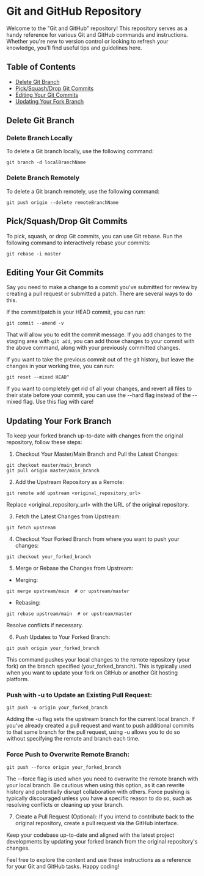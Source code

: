 # Git and GitHub Repository

Welcome to the "Git and GitHub" repository! This repository serves as a handy reference for various Git and GitHub commands and instructions. Whether you're new to version control or looking to refresh your knowledge, you'll find useful tips and guidelines here.

## Table of Contents

- [Delete Git Branch](#delete-git-branch)
- [Pick/Squash/Drop Git Commits](#picksquashdrop-git-commits)
- [Editing Your Git Commits](#editing-your-git-commits)
- [Updating Your Fork Branch](#updating-your-fork-branch)

## Delete Git Branch

### Delete Branch Locally
To delete a Git branch locally, use the following command:
```
git branch -d localBranchName
```

### Delete Branch Remotely
To delete a Git branch remotely, use the following command:
```
git push origin --delete remoteBranchName
```

## Pick/Squash/Drop Git Commits

To pick, squash, or drop Git commits, you can use Git rebase. Run the following command to interactively rebase your commits:
```
git rebase -i master
```

## Editing Your Git Commits

Say you need to make a change to a commit you've submitted for review by creating a pull request or submitted a patch. There are several ways to do this.

If the commit/patch is your HEAD commit, you can run:
```
git commit --amend -v
```

That will allow you to edit the commit message. If you add changes to the staging area with `git add`, you can add those changes to your commit with the above command, along with your previously committed changes.

If you want to take the previous commit out of the git history, but leave the changes in your working tree, you can run:
```
git reset --mixed HEAD^
```

If you want to completely get rid of all your changes, and revert all files to their state before your commit, you can use the --hard flag instead of the --mixed flag. Use this flag with care!

## Updating Your Fork Branch

To keep your forked branch up-to-date with changes from the original repository, follow these steps:

1. Checkout Your Master/Main Branch and Pull the Latest Changes:
```
git checkout master/main_branch
git pull origin master/main_branch
```

2. Add the Upstream Repository as a Remote:
```
git remote add upstream <original_repository_url>
```
Replace <original_repository_url> with the URL of the original repository.

3. Fetch the Latest Changes from Upstream:
```
git fetch upstream
```

4. Checkout Your Forked Branch from where you want to push your changes:
```
git checkout your_forked_branch
```

5. Merge or Rebase the Changes from Upstream:

- Merging:
```
git merge upstream/main  # or upstream/master
```

- Rebasing:
```
git rebase upstream/main  # or upstream/master
```

Resolve conflicts if necessary.

6. Push Updates to Your Forked Branch:
   
```
git push origin your_forked_branch
```

This command pushes your local changes to the remote repository (your fork) on the branch specified (your_forked_branch). This is typically used when you want to update your fork on GitHub or another Git hosting platform.

### Push with -u to Update an Existing Pull Request:

```
git push -u origin your_forked_branch
```

Adding the -u flag sets the upstream branch for the current local branch. If you've already created a pull request and want to push additional commits to that same branch for the pull request, using -u allows you to do so without specifying the remote and branch each time.

### Force Push to Overwrite Remote Branch:

```
git push --force origin your_forked_branch
```

The --force flag is used when you need to overwrite the remote branch with your local branch. Be cautious when using this option, as it can rewrite history and potentially disrupt collaboration with others. Force pushing is typically discouraged unless you have a specific reason to do so, such as resolving conflicts or cleaning up your branch.

7. Create a Pull Request (Optional):
If you intend to contribute back to the original repository, create a pull request via the GitHub interface.

Keep your codebase up-to-date and aligned with the latest project developments by updating your forked branch from the original repository's changes.

Feel free to explore the content and use these instructions as a reference for your Git and GitHub tasks. Happy coding!

